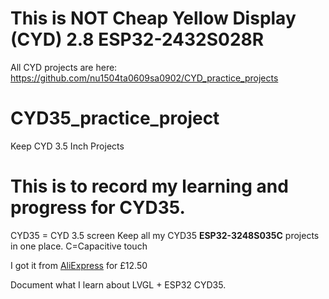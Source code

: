 # This is NOT Cheap Yellow Display (CYD) 2.8 ESP32-2432S028R
All CYD projects are here:
https://github.com/nu1504ta0609sa0902/CYD_practice_projects

# CYD35_practice_project
Keep CYD 3.5 Inch Projects

# This is to record my learning and progress for CYD35.
CYD35 = CYD 3.5 screen
Keep all my CYD35 **ESP32-3248S035C** projects in one place.  C=Capacitive touch 

I got it from [AliExpress](https://vi.aliexpress.com/item/1005005657657212.html?ug_edm_item_id=1005005657657212&pdp_npi=4%40dis%21GBP%21%EF%BF%A115.18%21%EF%BF%A19.11%21%21%21%21%21%40212e5e4f17287568740383790de8b2%2112000033914248849%21edm%21%21%21&edm_click_module=item_detail&tracelog=rowan&rowan_id1=aeug_edm_56672_1_en_US_2024-10-12&rowan_msg_id=0521biz_search_product%3A0%3A0_576320970%24da76e3d9f6034adf8684ea44f5e23228&ck=in_edm_other&gatewayAdapt=glo2vnm) for £12.50

Document what I learn about LVGL + ESP32 CYD35.
